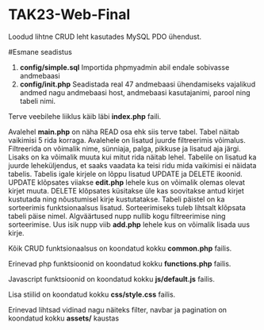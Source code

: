 # TAK23-Web-Final

Loodud lihtne CRUD leht kasutades MySQL PDO ühendust.

#Esmane seadistus

1. **config/simple.sql** Importida phpmyadmin abil endale sobivasse andmebaasi
2. **config/init.php** Seadistada real 47 andmebaasi ühendamiseks vajalikud andmed nagu andmebaasi host, andmebaasi kasutajanimi, parool ning tabeli nimi.

Terve veebilehe liiklus käib läbi **index.php** faili.

Avalehel **main.php** on näha READ osa ehk siis terve tabel. Tabel näitab vaikimisi 5 rida korraga.
Avalehele on lisatud juurde filtreerimis võimalus.
Filtreerida on võimalik nime, sünniaja, palga, pikkuse ja lisatud aja järgi. Lisaks on ka võimalik muuta kui mitut rida näitab lehel.
Tabelile on lisatud ka juurde leheküljendus, et saaks vaadata ka teisi ridu mida vaikimisi ei näidata tabelis.
Tabelis igale kirjele on lõppu lisatud UPDATE ja DELETE ikoonid.
UPDATE klõpsates viiakse **edit.php** lehele kus on võimalik olemas olevat kirjet muuta.
DELETE klõpsates küsitakse üle kas soovitakse antud kirjet kustutada ning nõustumisel kirje kustutatakse.
Tabeli päistel on ka sorteerimis funktsionaalsus lisatud. Sorteerimiseks tuleb lihtsalt klõpsata tabeli päise nimel.
Algväärtused nupp nullib kogu filtreerimise ning sorteerimise.
Uus isik nupp viib **add.php** lehele kus on võimalik lisada uus kirje.

Kõik CRUD funktsionaalsus on koondatud kokku **common.php** failis.

Erinevad php funktsioonid on koondatud kokku **functions.php** failis.

Javascript funktsioonid on koondatud kokku **js/default.js** failis.

Lisa stiilid on koondatud kokku **css/style.css** failis.

Erinevad lihtsad vidinad nagu näiteks filter, navbar ja pagination on koondatud kokku **assets/** kaustas 